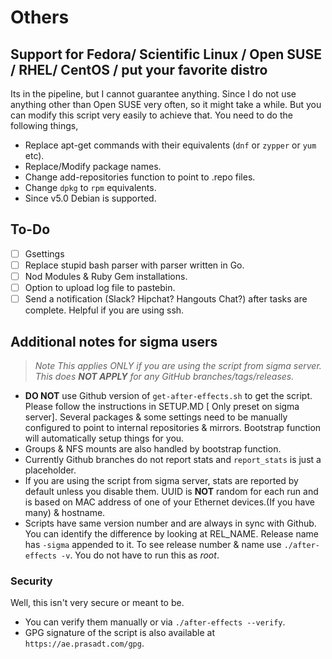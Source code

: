 # Others

## Support for Fedora/ Scientific Linux / Open SUSE / RHEL/ CentOS / put your favorite distro

Its in the pipeline, but I cannot guarantee anything. Since I do not use anything other than Open SUSE very often, so it might take a while. But you can modify this script very easily to achieve that. You need to do the following things,

- Replace apt-get commands with their equivalents (`dnf` or `zypper` or `yum` etc).
- Replace/Modify package names.
- Change add-repositories function to point to .repo files.
- Change `dpkg` to `rpm` equivalents.
- Since v5.0 Debian is supported.

## To-Do

- [ ] Gsettings
- [ ] Replace stupid bash parser with parser written in Go.
- [ ] Nod Modules & Ruby Gem installations.
- [ ] Option to upload log file to pastebin.
- [ ] Send a notification (Slack? Hipchat? Hangouts Chat?) after tasks are complete. Helpful if you are using ssh.

## Additional notes for sigma users

> *Note This applies ONLY if you are using the script from sigma server. This does **NOT APPLY** for any GitHub branches/tags/releases.*

- **DO NOT** use Github version of `get-after-effects.sh` to get the script. Please follow the instructions in SETUP.MD [ Only preset on sigma server]. Several packages & some settings need to be manually configured to point to internal repositories & mirrors. Bootstrap function will automatically setup things for you.
- Groups & NFS mounts are also handled by bootstrap function.
- Currently Github branches do not report stats and `report_stats` is just a placeholder.
- If you are using the script from sigma server, stats are reported by default unless you disable them. UUID is **NOT** random for each run and is based on MAC address of one of your Ethernet devices.(If you have many) & hostname.
- Scripts have same version number and are always in sync with Github. You can identify the difference by looking at REL_NAME. Release name has `-sigma` appended to it. To see release number & name use `./after-effects -v`. You do not have to run this as *root*.

### Security

Well, this isn't very secure or meant to be.

- You can verify them manually or via `./after-effects --verify`.
- GPG signature of the script is also available at `https://ae.prasadt.com/gpg`.
